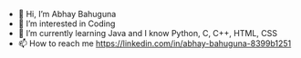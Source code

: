- 👋 Hi, I’m Abhay Bahuguna
- 👀 I’m interested in Coding
- 🌱 I’m currently learning Java and I know Python, C, C++, HTML, CSS
- 📫 How to reach me 
https://linkedin.com/in/abhay-bahuguna-8399b1251
<!---
Abhay056/Abhay056 is a ✨ special ✨ repository because its `README.md` (this file) appears on your GitHub profile.
You can click the Preview link to take a look at your changes.
--->
